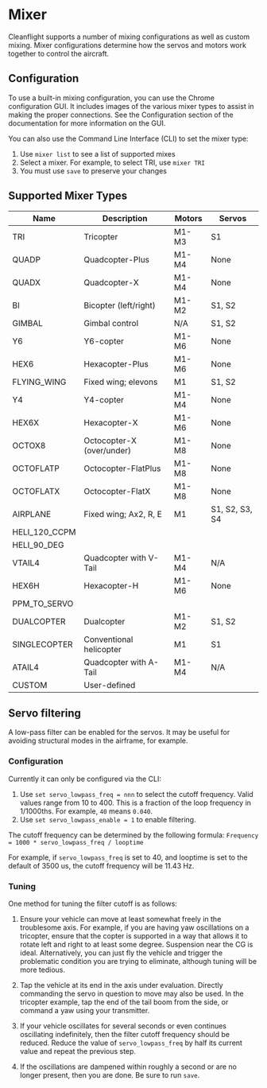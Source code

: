 # Mixer

Cleanflight supports a number of mixing configurations as well as custom mixing.  Mixer configurations determine how the servos and motors work together to control the aircraft.

## Configuration

To use a built-in mixing configuration, you can use the Chrome configuration GUI.  It includes images of the various mixer types to assist in making the proper connections.  See the Configuration section of the documentation for more information on the GUI.

You can also use the Command Line Interface (CLI) to set the mixer type:

1. Use `mixer list` to see a list of supported mixes
2. Select a mixer.  For example, to select TRI, use `mixer TRI`
3. You must use `save` to preserve your changes

## Supported Mixer Types

| Name          | Description               | Motors         | Servos           |
| ------------- | ------------------------- | -------------- | ---------------- |
| TRI           | Tricopter                 | M1-M3          | S1               |
| QUADP         | Quadcopter-Plus           | M1-M4          | None             |
| QUADX         | Quadcopter-X              | M1-M4          | None             |
| BI            | Bicopter (left/right)     | M1-M2          | S1, S2           |
| GIMBAL        | Gimbal control            | N/A            | S1, S2           |
| Y6            | Y6-copter                 | M1-M6          | None             |
| HEX6          | Hexacopter-Plus           | M1-M6          | None             |
| FLYING_WING   | Fixed wing; elevons       | M1             | S1, S2           |
| Y4            | Y4-copter                 | M1-M4          | None             |
| HEX6X         | Hexacopter-X              | M1-M6          | None             |
| OCTOX8        | Octocopter-X (over/under) | M1-M8          | None             |
| OCTOFLATP     | Octocopter-FlatPlus       | M1-M8          | None             |
| OCTOFLATX     | Octocopter-FlatX          | M1-M8          | None             |
| AIRPLANE      | Fixed wing; Ax2, R, E     | M1             | S1, S2, S3, S4   |
| HELI_120_CCPM |                           |                |                  |
| HELI_90_DEG   |                           |                |                  |
| VTAIL4        | Quadcopter with V-Tail    | M1-M4          | N/A              |
| HEX6H         | Hexacopter-H              | M1-M6          | None             |
| PPM_TO_SERVO  |                           |                |                  |
| DUALCOPTER    | Dualcopter                | M1-M2          | S1, S2           |
| SINGLECOPTER  | Conventional helicopter   | M1             | S1               |
| ATAIL4        | Quadcopter with A-Tail    | M1-M4          | N/A              |
| CUSTOM        | User-defined              |                |                  |


## Servo filtering

A low-pass filter can be enabled for the servos.  It may be useful for avoiding structural modes in the airframe, for example.  

### Configuration 

Currently it can only be configured via the CLI:

1. Use `set servo_lowpass_freq = nnn` to select the cutoff frequency.  Valid values range from 10 to 400.  This is a fraction of the loop frequency in 1/1000ths. For example, `40` means `0.040`.
2. Use `set servo_lowpass_enable = 1` to enable filtering.

The cutoff frequency can be determined by the following formula:
`Frequency = 1000 * servo_lowpass_freq / looptime`

For example, if `servo_lowpass_freq` is set to 40, and looptime is set to the default of 3500 us, the cutoff frequency will be 11.43 Hz.

### Tuning

One method for tuning the filter cutoff is as follows:

1. Ensure your vehicle can move at least somewhat freely in the troublesome axis.  For example, if you are having yaw oscillations on a tricopter, ensure that the copter is supported in a way that allows it to rotate left and right to at least some degree.  Suspension near the CG is ideal.  Alternatively, you can just fly the vehicle and trigger the problematic condition you are trying to eliminate, although tuning will be more tedious.

2. Tap the vehicle at its end in the axis under evaluation.  Directly commanding the servo in question to move may also be used.  In the tricopter example, tap the end of the tail boom from the side, or command a yaw using your transmitter.

3. If your vehicle oscillates for several seconds or even continues oscillating indefinitely, then the filter cutoff frequency should be reduced. Reduce the value of `servo_lowpass_freq` by half its current value and repeat the previous step.

4. If the oscillations are dampened within roughly a second or are no longer present, then you are done.  Be sure to run `save`.

